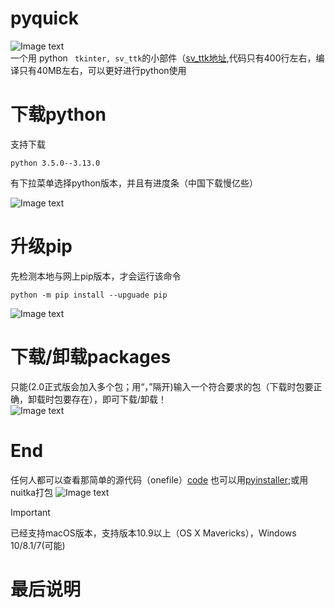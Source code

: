 # pyquick
![Image text](https://github.com/githubtohaoyangli/python_tool/blob/main/image/wg.png?raw=true)  
一个用 python `` tkinter, sv_ttk``的小部件（[sv_ttk地址](https://github.com/rdbende/Sun-Valley-ttk-theme),代码只有400行左右，编译只有40MB左右，可以更好进行python使用  
# 下载python
支持下载  
```commandline
python 3.5.0--3.13.0
```
有下拉菜单选择python版本，并且有进度条（中国下载慢亿些） 

![Image text](https://github.com/githubtohaoyangli/python_tool/blob/main/image/download.png?raw=true) 
# 升级pip
先检测本地与网上pip版本，才会运行该命令
```commandline
python -m pip install --upguade pip
```
![Image text](https://github.com/githubtohaoyangli/python_tool/blob/main/image/pip.png?raw=true)  
# 下载/卸载packages
只能(2.0正式版会加入多个包；用“，”隔开)输入一个符合要求的包（下载时包要正确，卸载时包要存在），即可下载/卸载！  
![Image text](https://github.com/githubtohaoyangli/python_tool/blob/main/image/install.png?raw=true)
# End
任何人都可以查看那简单的源代码（onefile）[code](https://github.com/githubtohaoyangli/python_tool)
也可以用[pyinstaller](https://github.com/pyinstaller/pyinstaller);或用nuitka打包
![Image text](https://github.com/githubtohaoyangli/python_tool/blob/main/pythontool.ico)
> [!IMPORTANT]
> 已经支持macOS版本，支持版本10.9以上（OS X Mavericks），Windows 10/8.1/7(可能)
# 最后说明

